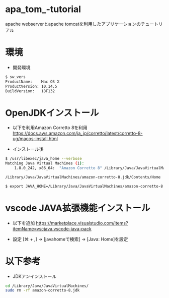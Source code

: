 # apa_tom_-tutorial
apache webserverとapache tomcatを利用したアプリケーションのチュートリアル

# 環境
- 開発環境
```bash
$ sw_vers
ProductName:    Mac OS X
ProductVersion: 10.14.5
BuildVersion:   18F132
```

# OpenJDKインストール
- 以下を利用Amazon Corretto 8を利用
https://docs.aws.amazon.com/ja_jp/corretto/latest/corretto-8-ug/macos-install.html

- インストール後
```bash
$ /usr/libexec/java_home --verbose
Matching Java Virtual Machines (1):
    1.8.0_242, x86_64:	"Amazon Corretto 8"	/Library/Java/JavaVirtualMachines/amazon-corretto-8.jdk/Contents/Home

/Library/Java/JavaVirtualMachines/amazon-corretto-8.jdk/Contents/Home

$ export JAVA_HOME=/Library/Java/JavaVirtualMachines/amazon-corretto-8.jdk/Contents/Home
```

# vscode JAVA拡張機能インストール
- 以下を追加
https://marketplace.visualstudio.com/items?itemName=vscjava.vscode-java-pack

- 設定
[⌘ + ,]  -> [javahomeで検索] -> [Java: Home]を設定





# 以下参考
- JDKアンインストール
```bash
cd /Library/Java/JavaVirtualMachines/
sudo rm -rf amazon-corretto-8.jdk
```